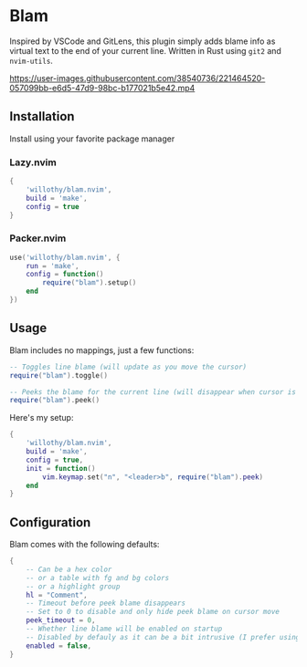 # Blam

Inspired by VSCode and GitLens, this plugin simply adds blame info as virtual text to the end of your current line. Written in Rust using `git2` and `nvim-utils`.



https://user-images.githubusercontent.com/38540736/221464520-057099bb-e6d5-47d9-98bc-b177021b5e42.mp4



## Installation

Install using your favorite package manager

### Lazy.nvim
```lua
{
    'willothy/blam.nvim',
    build = 'make',
    config = true
}
```

### Packer.nvim
```lua
use('willothy/blam.nvim', {
    run = 'make',
    config = function()
        require("blam").setup()
    end
})
```

## Usage

Blam includes no mappings, just a few functions:
```lua
-- Toggles line blame (will update as you move the cursor)
require("blam").toggle()

-- Peeks the blame for the current line (will disappear when cursor is moved or after a timeout)
require("blam").peek()
```

Here's my setup:
```lua
{
    'willothy/blam.nvim',
    build = 'make',
    config = true,
    init = function()
        vim.keymap.set("n", "<leader>b", require("blam").peek) 
    end
}
```

## Configuration

Blam comes with the following defaults:
```lua
{
    -- Can be a hex color
    -- or a table with fg and bg colors
    -- or a highlight group
    hl = "Comment",
    -- Timeout before peek blame disappears 
    -- Set to 0 to disable and only hide peek blame on cursor move
    peek_timeout = 0,
    -- Whether line blame will be enabled on startup
    -- Disabled by defauly as it can be a bit intrusive (I prefer using peek)
    enabled = false,
}
```


